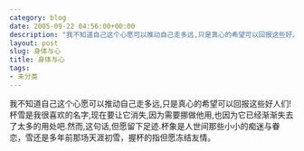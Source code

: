 ```yaml
---
category: blog
date: 2005-09-22 04:56:00+00:00
description: "我不知道自己这个心愿可以推动自己走多远,只是真心的希望可以回报这些好人们!  \n"
layout: post
slug: 身体与心
title: 身体与心
tags:
- 未分类
---
```


我不知道自己这个心愿可以推动自己走多远,只是真心的希望可以回报这些好人们!  
杯雪是我很喜欢的名字,现在要让它消失,因为需要挪做他用,也因为它已经渐渐失去了太多的用处吧.然而,这句话,但愿留下足迹.杯象是人世间那些小小的痴迷与眷恋，雪还是多年前那场天涯初雪，握杯的指但愿冻结友情。

